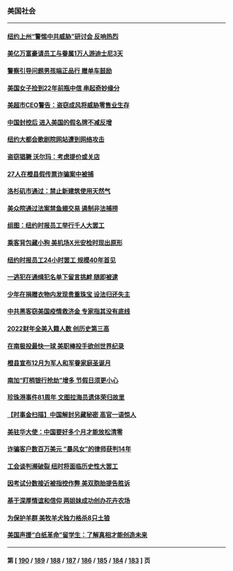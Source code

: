 ### 美国社会
---
#### [纽约上州“警惕中共威胁”研讨会 反响热烈](../../pages/ncid1078160/n13881755.md) 
#### [美亿万富豪请员工与眷属1万人游迪士尼3天](../../pages/ncid1078160/n13881745.md) 
#### [警察引导问题男孩端正品行 赠单车鼓励](../../pages/ncid1078160/n13881442.md) 
#### [美国女子捡到22年前瓶中信 串起奇妙缘分](../../pages/ncid1078160/n13881494.md) 
#### [美超市CEO警告：盗窃成风将威胁零售业生存](../../pages/ncid1078160/n13881306.md) 
#### [中国封控后 进入美国的假名牌不减反增](../../pages/ncid1078160/n13881427.md) 
#### [纽约大都会歌剧院网站遭到网络攻击](../../pages/ncid1078160/n13881407.md) 
#### [盗窃猖獗 沃尔玛：考虑提价或关店](../../pages/ncid1078160/n13881247.md) 
#### [27人在橙县假传票诈骗案中被捕](../../pages/ncid1078160/n13881240.md) 
#### [洛杉矶市通过：禁止新建筑使用天然气](../../pages/ncid1078160/n13881189.md) 
#### [美众院通过法案禁鱼翅交易 遏制非法捕捞](../../pages/ncid1078160/n13881161.md) 
#### [组图：纽约时报员工举行千人大罢工](../../pages/ncid1078160/n13881099.md) 
#### [乘客背包藏小狗 美机场X光安检时现出原形](../../pages/ncid1078160/n13880783.md) 
#### [纽约时报员工24小时罢工 规模40年首见](../../pages/ncid1078160/n13881008.md) 
#### [一逃犯在通缉犯名单下留言挑衅 随即被逮](../../pages/ncid1078160/n13880763.md) 
#### [少年在捐赠衣物内发现贵重珠宝 设法归还失主](../../pages/ncid1078160/n13880661.md) 
#### [中共黑客窃美国疫情救济金 专家指其没有底线](../../pages/ncid1078160/n13880656.md) 
#### [2022财年全美入籍人数 创历史第三高](../../pages/ncid1078160/n13880629.md) 
#### [在南极投最快一球 美职棒投手欲创世界纪录](../../pages/ncid1078160/n13880591.md) 
#### [橙县宣布12月为军人和军眷家庭圣诞月](../../pages/ncid1078160/n13880600.md) 
#### [南加“盯梢银行抢劫”增多 节假日须更小心](../../pages/ncid1078160/n13880487.md) 
#### [珍珠港事件81周年 文图拉海员遗体荣归故里](../../pages/ncid1078160/n13880435.md) 
#### [【时事金扫描】中国解封另藏秘密 高官一语惊人](../../pages/ncid1078160/n13880420.md) 
#### [美驻华大使：中国要好多个月才能放松清零](../../pages/ncid1078160/n13880375.md) 
#### [诈骗客户数百万美元 “暴风女”的律师获判14年](../../pages/ncid1078160/n13880342.md) 
#### [工会谈判濒破裂 纽时将面临历史性大罢工](../../pages/ncid1078160/n13880269.md) 
#### [因考试分数接近被指控作弊 美双胞胎提告胜诉](../../pages/ncid1078160/n13880288.md) 
#### [基于深厚情谊和信仰 两姐妹成功创办花卉农场](../../pages/ncid1078160/n13879931.md) 
#### [为保护羊群 美牧羊犬独力格杀8只土狼](../../pages/ncid1078160/n13879825.md) 
#### [美国声援“白纸革命”留学生：了解真相才能创造未来](../../pages/ncid1078160/n13879814.md) 

---
#### 第 [ [190](./190.md) / [189](./189.md) / [188](./188.md) / [187](./187.md) / [186](./186.md) / [185](./185.md) / [184](./184.md) / [183](./183.md) ] 页
